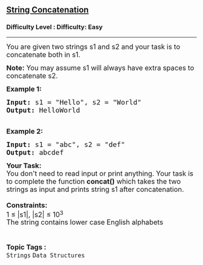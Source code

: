 <h2><a href="https://www.geeksforgeeks.org/problems/string-concatenation-1614157859/1">String Concatenation</a></h2><h3>Difficulty Level : Difficulty: Easy</h3><hr><div class="problems_problem_content__Xm_eO"><p><span style="font-size:18px">You are given two strings s1 and s2 and your task is to concatenate both in s1.</span></p>

<p><span style="font-size:18px"><strong>Note:</strong>&nbsp;You may assume s1 will always&nbsp;have extra spaces to concatenate&nbsp;s2.</span></p>

<p><span style="font-size:18px"><strong>Example 1:</strong></span></p>

<pre><span style="font-size:18px"><strong>Input:</strong> s1 = "Hello", s2 = "World"
<strong>Output:</strong> HelloWorld

</span></pre>

<p><span style="font-size:18px"><strong>Example 2:</strong></span></p>

<pre><span style="font-size:18px"><strong>Input:</strong> s1 = "abc", s2 = "def"
<strong>Output:</strong> abcdef</span></pre>

<p><span style="font-size:18px"><strong>Your Task:&nbsp;&nbsp;</strong><br>
You don't need to read input or print anything. Your task is to complete the function <strong>concat()</strong>&nbsp;which takes the two strings<strong> </strong>as input and prints string s1 after concatenation.<br>
<br>
<strong>Constraints:</strong><br>
1 ≤ |s1|, |s2| ≤ 10</span><sup><span style="font-size:15px">3</span></sup><br>
<span style="font-size:18px">The string contains lower case English alphabets</span></p>
</div><br><p><span style=font-size:18px><strong>Topic Tags : </strong><br><code>Strings</code>&nbsp;<code>Data Structures</code>&nbsp;